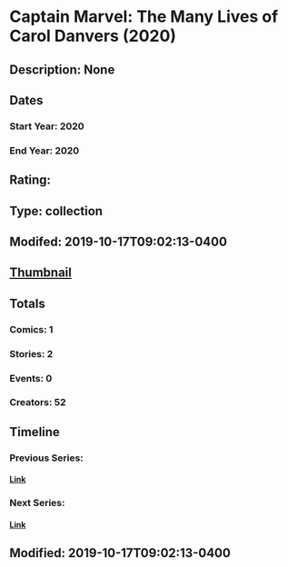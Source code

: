 # Captain Marvel: The Many Lives of Carol Danvers  (2020)
## Description: None
## Dates
### Start Year: 2020
### End Year: 2020
## Rating: 
## Type: collection
## Modifed: 2019-10-17T09:02:13-0400
## [Thumbnail](http://i.annihil.us/u/prod/marvel/i/mg/b/40/image_not_available.jpg)
## Totals
### Comics: 1
### Stories: 2
### Events: 0
### Creators: 52
## Timeline
### Previous Series: 
#### [Link]()
### Next Series: 
#### [Link]()
## Modified: 2019-10-17T09:02:13-0400
